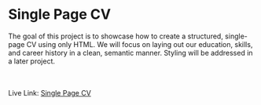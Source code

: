 # Single Page CV

The goal of this project is to showcase how to create a structured, single-page CV using only HTML. We will focus on laying out our education, skills, and career history in a clean, semantic manner. Styling will be addressed in a later project.

<br><br>
Live Link: <a href="https://single-page-cv-roadmapsh.netlify.app/">Single Page CV</a>
